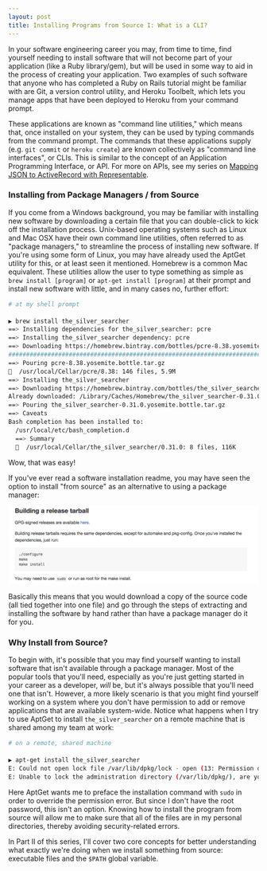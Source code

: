 ```yaml
---
layout: post
title: Installing Programs from Source I: What is a CLI?
---
```


In your software engineering career you may, from time to time, find yourself needing to install software that will not become part of your application (like a Ruby library/gem), but will be used in some way to aid in the process of creating your application. Two examples of such software that anyone who has completed a Ruby on Rails tutorial might be familiar with are Git, a version control utility, and Heroku Toolbelt, which lets you manage apps that have been deployed to Heroku from your command prompt. 

These applications are known as "command line utilities," which means that, once installed on your system, they can be used by typing commands from the command prompt. The commands that these applications supply (e.g. `git commit` or `heroku create`) are known collectively as "command line interfaces", or CLIs. This is similar to the concept of an Application Programming Interface, or API. For more on APIs, see my series on [Mapping JSON to ActiveRecord with Representable](http://bit.ly/1MPslCO). 

### Installing from Package Managers / from Source

If you come from a Windows background, you may be familiar with installing new software by downloading a certain file that you can double-click to kick off the installation process. Unix-based operating systems such as Linux and Mac OSX have their own command line utilities, often referred to as "package managers," to streamline the process of installing new software. If you're using some form of Linux, you may have already used the AptGet utility for this, or at least seen it mentioned. Homebrew is a common Mac equivalent. These utilities allow the user to type something as simple as `brew install [program]` or `apt-get install [program]` at their prompt and install new software with little, and in many cases no, further effort: 

```bash
# at my shell prompt

▶ brew install the_silver_searcher
==> Installing dependencies for the_silver_searcher: pcre
==> Installing the_silver_searcher dependency: pcre
==> Downloading https://homebrew.bintray.com/bottles/pcre-8.38.yosemite.bottle.tar.gz
######################################################################## 100.0%
==> Pouring pcre-8.38.yosemite.bottle.tar.gz
🍺  /usr/local/Cellar/pcre/8.38: 146 files, 5.9M
==> Installing the_silver_searcher
==> Downloading https://homebrew.bintray.com/bottles/the_silver_searcher-0.31.0.yosemite.bottle.tar.gz
Already downloaded: /Library/Caches/Homebrew/the_silver_searcher-0.31.0.yosemite.bottle.tar.gz
==> Pouring the_silver_searcher-0.31.0.yosemite.bottle.tar.gz
==> Caveats
Bash completion has been installed to:
  /usr/local/etc/bash_completion.d
  ==> Summary
  🍺  /usr/local/Cellar/the_silver_searcher/0.31.0: 8 files, 116K
```

Wow, that was easy!

If you've ever read a software installation readme, you may have seen the option to install "from source" as an alternative to using a package manager:

<center><img src="images/build_from_source/ag_build_from_source.png" alt="The Silver Searcher - Build from Source (Tarball)"></center>

Basically this means that you would download a copy of the source code (all tied together into one file) and go through the steps of extracting and installing the software by hand rather than have a package manager do it for you. 

### Why Install from Source?

To begin with, it's possible that you may find yourself wanting to install software that isn't available through a package manager. Most of the popular tools that you'll need, especially as you're just getting started in your career as a developer, _will_ be, but it's always possible that you'll need one that isn't. However, a more likely scenario is that you might find yourself working on a system where you don't have permission to add or remove applications that are available system-wide. Notice what happens when I try to use AptGet to install `the_silver_searcher` on a remote machine that is shared among my team at work:

```bash
# on a remote, shared machine

▶ apt-get install the_silver_searcher
E: Could not open lock file /var/lib/dpkg/lock - open (13: Permission denied)
E: Unable to lock the administration directory (/var/lib/dpkg/), are you root?
```

Here AptGet wants me to preface the installation command with `sudo` in order to override the permission error. But since I don't have the root password, this isn't an option. Knowing how to install the program from source will allow me to make sure that all of the files are in my personal directories, thereby avoiding security-related errors. 

In Part II of this series, I'll cover two core concepts for better understanding what exactly we're doing when we install something from source: executable files and the `$PATH` global variable.
